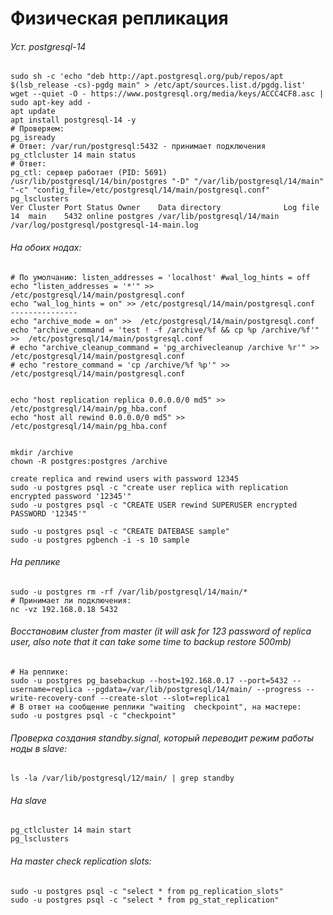 # Физическая репликация

###### Уст. postgresql-14
```
sudo sh -c 'echo "deb http://apt.postgresql.org/pub/repos/apt $(lsb_release -cs)-pgdg main" > /etc/apt/sources.list.d/pgdg.list'
wget --quiet -O - https://www.postgresql.org/media/keys/ACCC4CF8.asc | sudo apt-key add -
apt update
apt install postgresql-14 -y
# Проверяем:
pg_isready
# Ответ: /var/run/postgresql:5432 - принимает подключения
pg_ctlcluster 14 main status
# Ответ:
pg_ctl: сервер работает (PID: 5691)
/usr/lib/postgresql/14/bin/postgres "-D" "/var/lib/postgresql/14/main" "-c" "config_file=/etc/postgresql/14/main/postgresql.conf"
pg_lsclusters
Ver Cluster Port Status Owner    Data directory              Log file
14  main    5432 online postgres /var/lib/postgresql/14/main /var/log/postgresql/postgresql-14-main.log
````
###### На обоих нодах:
```
# По умолчанию: listen_addresses = 'localhost' #wal_log_hints = off
echo "listen_addresses = '*'" >> /etc/postgresql/14/main/postgresql.conf
echo "wal_log_hints = on" >> /etc/postgresql/14/main/postgresql.conf
---------------
echo "archive_mode = on" >>  /etc/postgresql/14/main/postgresql.conf
echo "archive_command = 'test ! -f /archive/%f && cp %p /archive/%f'" >>  /etc/postgresql/14/main/postgresql.conf
# echo "archive_cleanup_command = 'pg_archivecleanup /archive %r'" >>  /etc/postgresql/14/main/postgresql.conf
# echo "restore_command = 'cp /archive/%f %p'" >>  /etc/postgresql/14/main/postgresql.conf


echo "host replication replica 0.0.0.0/0 md5" >> /etc/postgresql/14/main/pg_hba.conf
echo "host all rewind 0.0.0.0/0 md5" >> /etc/postgresql/14/main/pg_hba.conf


mkdir /archive
chown -R postgres:postgres /archive
```
```
create replica and rewind users with password 12345
sudo -u postgres psql -c "create user replica with replication encrypted password '12345'"
sudo -u postgres psql -c "CREATE USER rewind SUPERUSER encrypted PASSWORD '12345'"
```
```
sudo -u postgres psql -c "CREATE DATEBASE sample"
sudo -u postgres pgbench -i -s 10 sample
```
###### На реплике 
```
sudo -u postgres rm -rf /var/lib/postgresql/14/main/*
# Принимает ли подключения:
nc -vz 192.168.0.18 5432
```
###### Восстановим cluster from master (it will ask for 123 password of replica user, also note that it can take some time to backup restore 500mb)
```
# На реплике:
sudo -u postgres pg_basebackup --host=192.168.0.17 --port=5432 --username=replica --pgdata=/var/lib/postgresql/14/main/ --progress --write-recovery-conf --create-slot --slot=replica1
# В ответ на сообщение реплики "waiting  checkpoint", на мастере:
sudo -u postgres psql -c "checkpoint"
```
###### Проверка создания standby.signal, который переводит режим работы ноды в slave: 
```
ls -la /var/lib/postgresql/12/main/ | grep standby
```
###### На slave
```
pg_ctlcluster 14 main start
pg_lsclusters
```
###### На master check replication slots:
```
sudo -u postgres psql -c "select * from pg_replication_slots"
sudo -u postgres psql -c "select * from pg_stat_replication"
```




















